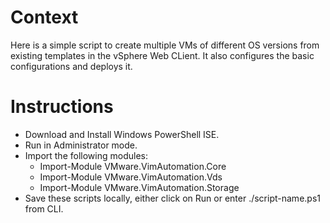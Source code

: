
# Context
Here is a simple script to create multiple VMs of different OS versions from existing templates in the vSphere Web CLient. 
It also configures the basic configurations and deploys it.

# Instructions

* Download and Install Windows PowerShell ISE.
* Run in Administrator mode.
* Import the following modules: 
    * Import-Module VMware.VimAutomation.Core 
    * Import-Module VMware.VimAutomation.Vds 
    * Import-Module VMware.VimAutomation.Storage
* Save these scripts locally, either click on Run or enter ./script-name.ps1 from CLI.
